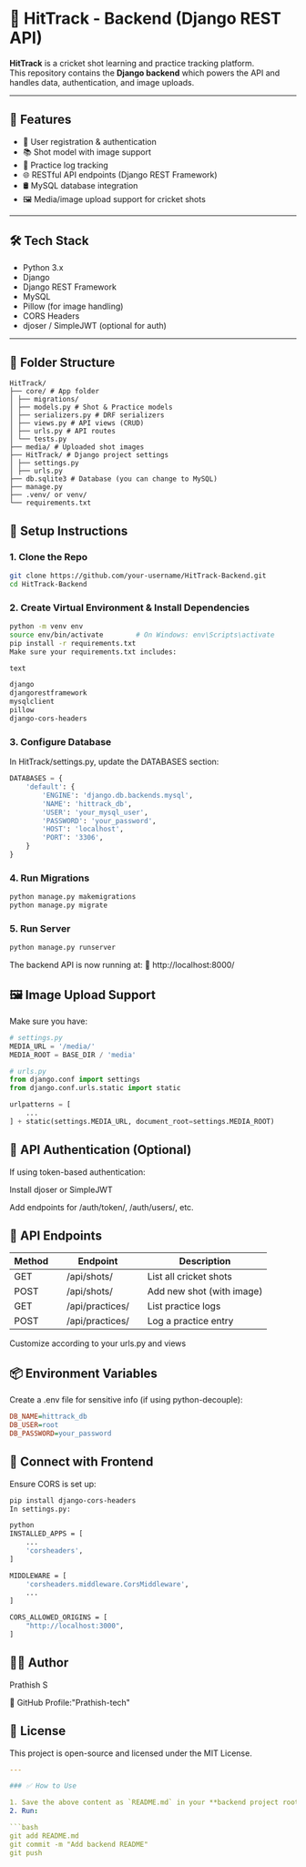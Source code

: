 # 🏏 HitTrack - Backend (Django REST API)

**HitTrack** is a cricket shot learning and practice tracking platform.  
This repository contains the **Django backend** which powers the API and handles data, authentication, and image uploads.

---

## 🚀 Features

- 🔐 User registration & authentication
- 📚 Shot model with image support
- 📝 Practice log tracking
- 🌐 RESTful API endpoints (Django REST Framework)
- 🛢️ MySQL database integration
- 🖼️ Media/image upload support for cricket shots

---

## 🛠️ Tech Stack

- Python 3.x
- Django
- Django REST Framework
- MySQL
- Pillow (for image handling)
- CORS Headers
- djoser / SimpleJWT (optional for auth)

---

## 📁 Folder Structure
```
HitTrack/
├── core/ # App folder
│ ├── migrations/
│ ├── models.py # Shot & Practice models
│ ├── serializers.py # DRF serializers
│ ├── views.py # API views (CRUD)
│ ├── urls.py # API routes
│ └── tests.py
├── media/ # Uploaded shot images
├── HitTrack/ # Django project settings
│ ├── settings.py
│ ├── urls.py
├── db.sqlite3 # Database (you can change to MySQL)
├── manage.py
├── .venv/ or venv/
└── requirements.txt
```

## 🔧 Setup Instructions

### 1. Clone the Repo

```bash
git clone https://github.com/your-username/HitTrack-Backend.git
cd HitTrack-Backend
```

### 2. Create Virtual Environment & Install Dependencies
```bash
python -m venv env
source env/bin/activate        # On Windows: env\Scripts\activate
pip install -r requirements.txt
Make sure your requirements.txt includes:

text

django
djangorestframework
mysqlclient
pillow
django-cors-headers
```

### 3. Configure Database
In HitTrack/settings.py, update the DATABASES section:

```python
DATABASES = {
    'default': {
        'ENGINE': 'django.db.backends.mysql',
        'NAME': 'hittrack_db',
        'USER': 'your_mysql_user',
        'PASSWORD': 'your_password',
        'HOST': 'localhost',
        'PORT': '3306',
    }
}
```

### 4. Run Migrations
```bash
python manage.py makemigrations
python manage.py migrate
```

### 5. Run Server
```bash
python manage.py runserver
```
The backend API is now running at:
📍 http://localhost:8000/

## 🖼️ Image Upload Support
Make sure you have:

```python
# settings.py
MEDIA_URL = '/media/'
MEDIA_ROOT = BASE_DIR / 'media'

# urls.py
from django.conf import settings
from django.conf.urls.static import static

urlpatterns = [
    ...
] + static(settings.MEDIA_URL, document_root=settings.MEDIA_ROOT)
```

## 🔐 API Authentication (Optional)
If using token-based authentication:

Install djoser or SimpleJWT

Add endpoints for /auth/token/, /auth/users/, etc.

## 📮 API Endpoints

|Method|  |    Endpoint   |	|        Description        |
|------|--|---------------|-|---------------------------|
| GET  |  |/api/shots/    |	| List all cricket shots    |
| POST |  |/api/shots/    |	| Add new shot (with image) |
| GET  |  |/api/practices/|	| List practice logs        |
| POST |  |/api/practices/|	| Log a practice entry      |

Customize according to your urls.py and views

## 📦 Environment Variables
Create a .env file for sensitive info (if using python-decouple):

```ini
DB_NAME=hittrack_db
DB_USER=root
DB_PASSWORD=your_password
```

## 🔗 Connect with Frontend
Ensure CORS is set up:

```bash
pip install django-cors-headers
In settings.py:

python
INSTALLED_APPS = [
    ...
    'corsheaders',
]

MIDDLEWARE = [
    'corsheaders.middleware.CorsMiddleware',
    ...
]

CORS_ALLOWED_ORIGINS = [
    "http://localhost:3000",
]
```

## 🙋‍♂️ Author
Prathish S

🔗 GitHub Profile:"Prathish-tech"

## 📃 License
This project is open-source and licensed under the MIT License.

```yaml
---

### ✅ How to Use

1. Save the above content as `README.md` in your **backend project root folder**.
2. Run:

```bash
git add README.md
git commit -m "Add backend README"
git push
```









